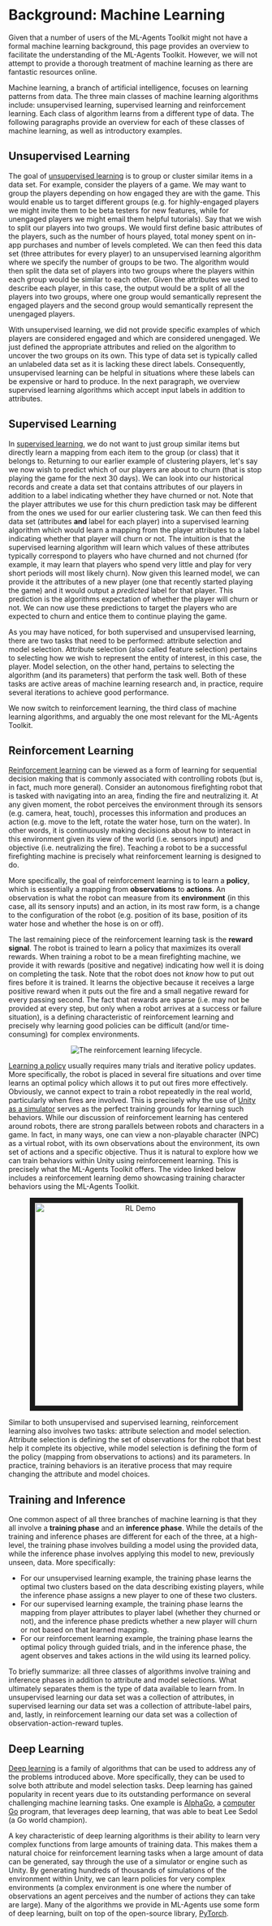 # Background: Machine Learning

Given that a number of users of the ML-Agents Toolkit might not have a formal
machine learning background, this page provides an overview to facilitate the
understanding of the ML-Agents Toolkit. However, we will not attempt to provide
a thorough treatment of machine learning as there are fantastic resources
online.

Machine learning, a branch of artificial intelligence, focuses on learning
patterns from data. The three main classes of machine learning algorithms
include: unsupervised learning, supervised learning and reinforcement learning.
Each class of algorithm learns from a different type of data. The following
paragraphs provide an overview for each of these classes of machine learning, as
well as introductory examples.

## Unsupervised Learning

The goal of
[unsupervised learning](https://en.wikipedia.org/wiki/Unsupervised_learning) is
to group or cluster similar items in a data set. For example, consider the
players of a game. We may want to group the players depending on how engaged
they are with the game. This would enable us to target different groups (e.g.
for highly-engaged players we might invite them to be beta testers for new
features, while for unengaged players we might email them helpful tutorials).
Say that we wish to split our players into two groups. We would first define
basic attributes of the players, such as the number of hours played, total money
spent on in-app purchases and number of levels completed. We can then feed this
data set (three attributes for every player) to an unsupervised learning
algorithm where we specify the number of groups to be two. The algorithm would
then split the data set of players into two groups where the players within each
group would be similar to each other. Given the attributes we used to describe
each player, in this case, the output would be a split of all the players into
two groups, where one group would semantically represent the engaged players and
the second group would semantically represent the unengaged players.

With unsupervised learning, we did not provide specific examples of which
players are considered engaged and which are considered unengaged. We just
defined the appropriate attributes and relied on the algorithm to uncover the
two groups on its own. This type of data set is typically called an unlabeled
data set as it is lacking these direct labels. Consequently, unsupervised
learning can be helpful in situations where these labels can be expensive or
hard to produce. In the next paragraph, we overview supervised learning
algorithms which accept input labels in addition to attributes.

## Supervised Learning

In [supervised learning](https://en.wikipedia.org/wiki/Supervised_learning), we
do not want to just group similar items but directly learn a mapping from each
item to the group (or class) that it belongs to. Returning to our earlier
example of clustering players, let's say we now wish to predict which of our
players are about to churn (that is stop playing the game for the next 30 days).
We can look into our historical records and create a data set that contains
attributes of our players in addition to a label indicating whether they have
churned or not. Note that the player attributes we use for this churn prediction
task may be different from the ones we used for our earlier clustering task. We
can then feed this data set (attributes **and** label for each player) into a
supervised learning algorithm which would learn a mapping from the player
attributes to a label indicating whether that player will churn or not. The
intuition is that the supervised learning algorithm will learn which values of
these attributes typically correspond to players who have churned and not
churned (for example, it may learn that players who spend very little and play
for very short periods will most likely churn). Now given this learned model, we
can provide it the attributes of a new player (one that recently started playing
the game) and it would output a _predicted_ label for that player. This
prediction is the algorithms expectation of whether the player will churn or
not. We can now use these predictions to target the players who are expected to
churn and entice them to continue playing the game.

As you may have noticed, for both supervised and unsupervised learning, there
are two tasks that need to be performed: attribute selection and model
selection. Attribute selection (also called feature selection) pertains to
selecting how we wish to represent the entity of interest, in this case, the
player. Model selection, on the other hand, pertains to selecting the algorithm
(and its parameters) that perform the task well. Both of these tasks are active
areas of machine learning research and, in practice, require several iterations
to achieve good performance.

We now switch to reinforcement learning, the third class of machine learning
algorithms, and arguably the one most relevant for the ML-Agents Toolkit.

## Reinforcement Learning

[Reinforcement learning](https://en.wikipedia.org/wiki/Reinforcement_learning)
can be viewed as a form of learning for sequential decision making that is
commonly associated with controlling robots (but is, in fact, much more
general). Consider an autonomous firefighting robot that is tasked with
navigating into an area, finding the fire and neutralizing it. At any given
moment, the robot perceives the environment through its sensors (e.g. camera,
heat, touch), processes this information and produces an action (e.g. move to
the left, rotate the water hose, turn on the water). In other words, it is
continuously making decisions about how to interact in this environment given
its view of the world (i.e. sensors input) and objective (i.e. neutralizing the
fire). Teaching a robot to be a successful firefighting machine is precisely
what reinforcement learning is designed to do.

More specifically, the goal of reinforcement learning is to learn a **policy**,
which is essentially a mapping from **observations** to **actions**. An
observation is what the robot can measure from its **environment** (in this
case, all its sensory inputs) and an action, in its most raw form, is a change
to the configuration of the robot (e.g. position of its base, position of its
water hose and whether the hose is on or off).

The last remaining piece of the reinforcement learning task is the **reward
signal**. The robot is trained to learn a policy that maximizes its overall rewards. When training a robot to be a mean firefighting machine, we provide it
with rewards (positive and negative) indicating how well it is doing on
completing the task. Note that the robot does not _know_ how to put out fires
before it is trained. It learns the objective because it receives a large
positive reward when it puts out the fire and a small negative reward for every
passing second. The fact that rewards are sparse (i.e. may not be provided at
every step, but only when a robot arrives at a success or failure situation), is
a defining characteristic of reinforcement learning and precisely why learning
good policies can be difficult (and/or time-consuming) for complex environments.

<div style="text-align: center"><img src="../images/rl_cycle.png" alt="The reinforcement learning lifecycle."></div>

[Learning a policy](https://blogs.unity3d.com/2017/08/22/unity-ai-reinforcement-learning-with-q-learning/)
usually requires many trials and iterative policy updates. More specifically,
the robot is placed in several fire situations and over time learns an optimal
policy which allows it to put out fires more effectively. Obviously, we cannot
expect to train a robot repeatedly in the real world, particularly when fires
are involved. This is precisely why the use of
[Unity as a simulator](https://blogs.unity3d.com/2018/01/23/designing-safer-cities-through-simulations/)
serves as the perfect training grounds for learning such behaviors. While our
discussion of reinforcement learning has centered around robots, there are
strong parallels between robots and characters in a game. In fact, in many ways,
one can view a non-playable character (NPC) as a virtual robot, with its own
observations about the environment, its own set of actions and a specific
objective. Thus it is natural to explore how we can train behaviors within Unity
using reinforcement learning. This is precisely what the ML-Agents Toolkit
offers. The video linked below includes a reinforcement learning demo showcasing
training character behaviors using the ML-Agents Toolkit.

<p align="center">
  <a href="http://www.youtube.com/watch?feature=player_embedded&v=fiQsmdwEGT8" target="_blank">
    <img src="http://img.youtube.com/vi/fiQsmdwEGT8/0.jpg" alt="RL Demo" width="400" border="10" />
  </a>
</p>

Similar to both unsupervised and supervised learning, reinforcement learning
also involves two tasks: attribute selection and model selection. Attribute
selection is defining the set of observations for the robot that best help it
complete its objective, while model selection is defining the form of the policy
(mapping from observations to actions) and its parameters. In practice, training
behaviors is an iterative process that may require changing the attribute and
model choices.

## Training and Inference

One common aspect of all three branches of machine learning is that they all
involve a **training phase** and an **inference phase**. While the details of
the training and inference phases are different for each of the three, at a
high-level, the training phase involves building a model using the provided
data, while the inference phase involves applying this model to new, previously
unseen, data. More specifically:

- For our unsupervised learning example, the training phase learns the optimal
  two clusters based on the data describing existing players, while the
  inference phase assigns a new player to one of these two clusters.
- For our supervised learning example, the training phase learns the mapping
  from player attributes to player label (whether they churned or not), and the
  inference phase predicts whether a new player will churn or not based on that
  learned mapping.
- For our reinforcement learning example, the training phase learns the optimal
  policy through guided trials, and in the inference phase, the agent observes
  and takes actions in the wild using its learned policy.

To briefly summarize: all three classes of algorithms involve training and
inference phases in addition to attribute and model selections. What ultimately
separates them is the type of data available to learn from. In unsupervised
learning our data set was a collection of attributes, in supervised learning our
data set was a collection of attribute-label pairs, and, lastly, in
reinforcement learning our data set was a collection of
observation-action-reward tuples.

## Deep Learning

[Deep learning](https://en.wikipedia.org/wiki/Deep_learning) is a family of
algorithms that can be used to address any of the problems introduced above.
More specifically, they can be used to solve both attribute and model selection
tasks. Deep learning has gained popularity in recent years due to its
outstanding performance on several challenging machine learning tasks. One
example is [AlphaGo](https://en.wikipedia.org/wiki/AlphaGo), a
[computer Go](https://en.wikipedia.org/wiki/Computer_Go) program, that leverages
deep learning, that was able to beat Lee Sedol (a Go world champion).

A key characteristic of deep learning algorithms is their ability to learn very
complex functions from large amounts of training data. This makes them a natural
choice for reinforcement learning tasks when a large amount of data can be
generated, say through the use of a simulator or engine such as Unity. By
generating hundreds of thousands of simulations of the environment within Unity,
we can learn policies for very complex environments (a complex environment is
one where the number of observations an agent perceives and the number of
actions they can take are large). Many of the algorithms we provide in ML-Agents
use some form of deep learning, built on top of the open-source library,
[PyTorch](Background-PyTorch.md).
